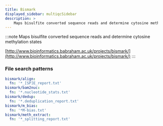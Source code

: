 ```yaml
---
title: Bismark
displayed_sidebar: multiqcSidebar
description: >
    Maps bisulfite converted sequence reads and determine cytosine methylation states
---
```


<!--
~~~~~ DO NOT EDIT ~~~~~
This file is autogenerated from the MultiQC module python docstring.
Do not edit the markdown, it will be overwritten.

File path for the source of this content: multiqc/modules/bismark/bismark.py
~~~~~~~~~~~~~~~~~~~~~~~
-->

:::note
Maps bisulfite converted sequence reads and determine cytosine methylation states

[http://www.bioinformatics.babraham.ac.uk/projects/bismark/](http://www.bioinformatics.babraham.ac.uk/projects/bismark/)
:::

### File search patterns

```yaml
bismark/align:
  fn: '*_[SP]E_report.txt'
bismark/bam2nuc:
  fn: '*.nucleotide_stats.txt'
bismark/dedup:
  fn: '*.deduplication_report.txt'
bismark/m_bias:
  fn: '*M-bias.txt'
bismark/meth_extract:
  fn: '*_splitting_report.txt'
```
    